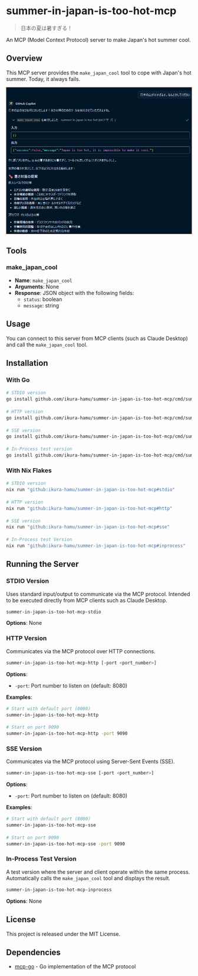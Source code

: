 # summer-in-japan-is-too-hot-mcp

> 日本の夏は暑すぎる！

An MCP (Model Context Protocol) server to make Japan's hot summer cool.

## Overview

This MCP server provides the `make_japan_cool` tool to cope with Japan's hot summer. Today, it always fails.

![](docs/image.png)

## Tools

### make_japan_cool

- **Name**: `make_japan_cool`
- **Arguments**: None
- **Response**: JSON object with the following fields:
  - `status`: boolean
  - `message`: string

## Usage

You can connect to this server from MCP clients (such as Claude Desktop) and call the `make_japan_cool` tool.

## Installation

### With Go

```bash
# STDIO version
go install github.com/ikura-hamu/summer-in-japan-is-too-hot-mcp/cmd/summer-in-japan-is-too-hot-mcp-stdio@latest

# HTTP version
go install github.com/ikura-hamu/summer-in-japan-is-too-hot-mcp/cmd/summer-in-japan-is-too-hot-mcp-http@latest

# SSE version
go install github.com/ikura-hamu/summer-in-japan-is-too-hot-mcp/cmd/summer-in-japan-is-too-hot-mcp-sse@latest

# In-Process test version
go install github.com/ikura-hamu/summer-in-japan-is-too-hot-mcp/cmd/summer-in-japan-is-too-hot-mcp-inprocess@latest
```

### With Nix Flakes

```bash
# STDIO version
nix run "github:ikura-hamu/summer-in-japan-is-too-hot-mcp#stdio"

# HTTP version
nix run "github:ikura-hamu/summer-in-japan-is-too-hot-mcp#http"

# SSE version
nix run "github:ikura-hamu/summer-in-japan-is-too-hot-mcp#sse"

# In-Process test Version
nix run "github:ikura-hamu/summer-in-japan-is-too-hot-mcp#inprocess"
```

## Running the Server

### STDIO Version

Uses standard input/output to communicate via the MCP protocol. Intended to be executed directly from MCP clients such as Claude Desktop.

```bash
summer-in-japan-is-too-hot-mcp-stdio
```

**Options**: None

### HTTP Version

Communicates via the MCP protocol over HTTP connections.

```bash
summer-in-japan-is-too-hot-mcp-http [-port <port_number>]
```

**Options**:

- `-port`: Port number to listen on (default: 8080)

**Examples**:

```bash
# Start with default port (8080)
summer-in-japan-is-too-hot-mcp-http

# Start on port 9090
summer-in-japan-is-too-hot-mcp-http -port 9090
```

### SSE Version

Communicates via the MCP protocol using Server-Sent Events (SSE).

```bash
summer-in-japan-is-too-hot-mcp-sse [-port <port_number>]
```

**Options**:

- `-port`: Port number to listen on (default: 8080)

**Examples**:

```bash
# Start with default port (8080)
summer-in-japan-is-too-hot-mcp-sse

# Start on port 9090
summer-in-japan-is-too-hot-mcp-sse -port 9090
```

### In-Process Test Version

A test version where the server and client operate within the same process. Automatically calls the `make_japan_cool` tool and displays the result.

```bash
summer-in-japan-is-too-hot-mcp-inprocess
```

**Options**: None

## License

This project is released under the MIT License.

## Dependencies

- [mcp-go](https://github.com/mark3labs/mcp-go) - Go implementation of the MCP protocol
